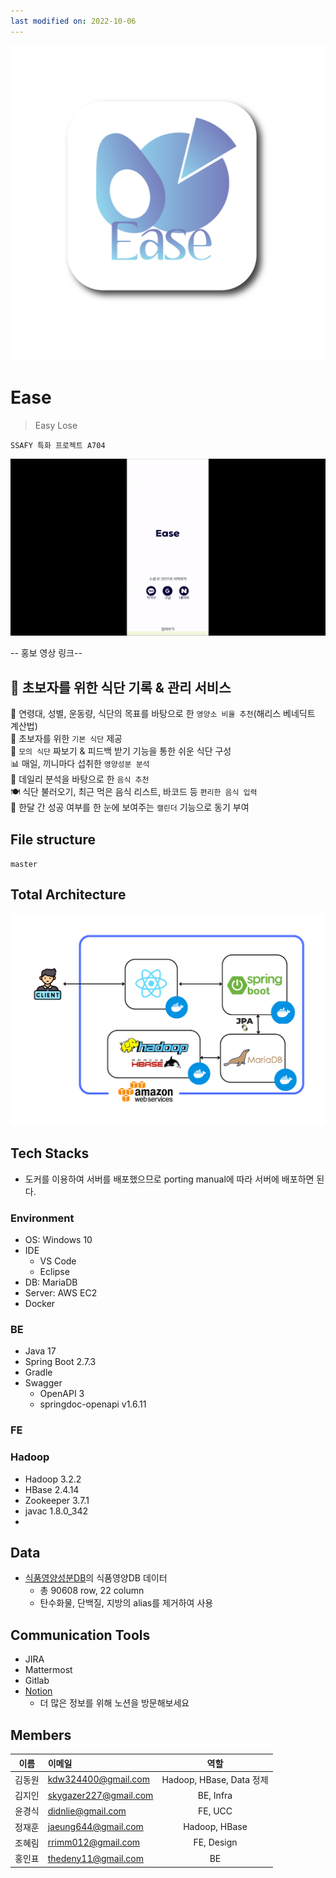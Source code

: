 ```yaml
---
last modified on: 2022-10-06
---
```


![Ease logo](/assets/ease_logo_with_border.png)

# Ease
> Easy Lose

`SSAFY 특화 프로젝트 A704`  

![Ease gif](/assets/ease_start.gif)

-- 홍보 영상 링크--


## 🥗 초보자를 위한 식단 기록 & 관리 서비스
  
🧾 연령대, 성별, 운동량, 식단의 목표를 바탕으로 한 `영양소 비율 추천`(해리스 베네딕트 계산법)  
🥑 초보자를 위한 `기본 식단` 제공  
📝 `모의 식단` 짜보기 & 피드백 받기 기능을 통한 쉬운 식단 구성  
📊 매일, 끼니마다 섭취한 `영양성분 분석`  
🍌 데일리 분석을 바탕으로 한 `음식 추천`  
🍽 식단 불러오기, 최근 먹은 음식 리스트, 바코드 등 `편리한 음식 입력`  
📆 한달 간 성공 여부를 한 눈에 보여주는 `캘린더` 기능으로 동기 부여  

## File structure
`master`

## Total Architecture
![total architecture](/assets/%ED%8A%B9%ED%99%94pjt_%ED%86%A0%ED%83%88%EC%95%84%ED%82%A4%ED%85%8D%EC%B2%98.png)

## Tech Stacks
- 도커를 이용하여 서버를 배포했으므로 porting manual에 따라 서버에 배포하면 된다.

### Environment
- OS: Windows 10
- IDE
    - VS Code
    - Eclipse
- DB: MariaDB
- Server: AWS EC2
- Docker
### BE
- Java 17
- Spring Boot 2.7.3
- Gradle
- Swagger
    - OpenAPI 3
    - springdoc-openapi v1.6.11
### FE
### Hadoop
- Hadoop 3.2.2
- HBase 2.4.14
- Zookeeper 3.7.1
- javac 1.8.0_342
- 
## Data
- [식품영양성분DB](https://various.foodsafetykorea.go.kr/nutrient/)의 식품영양DB 데이터
    - 총 90608 row, 22 column
    - 탄수화물, 단백질, 지방의 alias를 제거하여 사용

## Communication Tools
- JIRA
- Mattermost
- Gitlab
- [Notion](https://pastoral-maraca-134.notion.site/fed4bc6aed4a4a50984359636f666af2)
    - 더 많은 정보를 위해 노션을 방문해보세요
## Members
|이름|이메일|역할|
|:--:|:--|:--:|
|김동원|kdw324400@gmail.com|Hadoop, HBase, Data 정제|
|김지인|skygazer227@gmail.com|BE, Infra|
|윤경식|didnlie@gmail.com|FE, UCC|
|정재훈|jaeung644@gmail.com|Hadoop, HBase|
|조혜림|rrimm012@gmail.com|FE, Design|
|홍인표|thedeny11@gmail.com|BE|